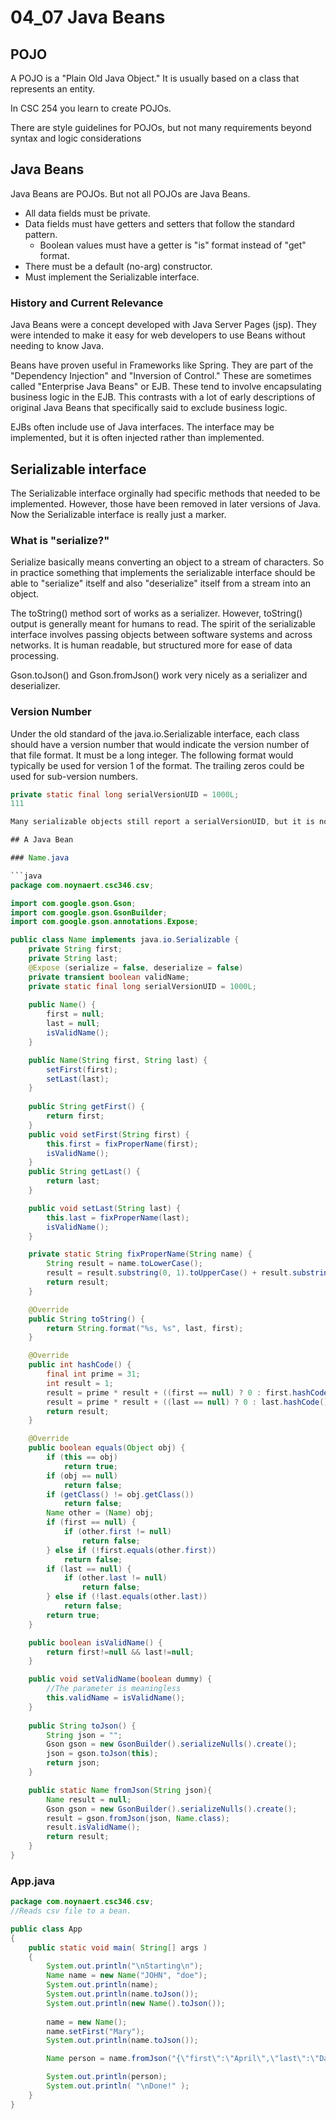 # 04_07 Java Beans

## POJO

A POJO is a "Plain Old Java Object."  It is usually based on a class that represents an entity.

In CSC 254 you learn to create POJOs.

There are style guidelines for POJOs, but not many requirements beyond syntax and logic considerations

## Java Beans

Java Beans are POJOs.  But not all POJOs are Java Beans.

* All data fields must be private.
* Data fields must have getters and setters that follow the standard pattern.
  * Boolean values must have a getter is "is" format instead of "get" format.
* There must be a default (no-arg) constructor.
* Must implement the Serializable interface.

### History and Current Relevance

Java Beans were a concept developed with Java Server Pages (jsp).  They were intended to make it easy for
web developers to use Beans without needing to know Java.

Beans have proven useful in Frameworks like Spring.  They are part of the "Dependency Injection" and
"Inversion of Control." These are sometimes called "Enterprise Java Beans" or EJB.  These tend to involve
encapsulating business logic in the EJB.  This contrasts with a lot of early descriptions of original Java Beans that specifically said to exclude business logic.

EJBs often include use of Java interfaces.  The interface may be implemented, but it is often injected rather than implemented.

## Serializable interface

The Serializable interface orginally had specific methods that needed to be implemented.  However, those have been removed in later versions of Java.  Now the Serializable interface is really just a marker.

### What is "serialize?"

Serialize basically means converting an object to a stream of characters.  So in practice something that implements the serializable interface should be able to "serialize" itself and also "deserialize" itself from a stream into an object.

The toString() method sort of works as a serializer.  However, toString() output is generally meant for humans to read.  The spirit of the serializable interface involves passing objects between software systems and across networks.  It is human readable, but structured more for ease of data processing.

Gson.toJson() and Gson.fromJson() work very nicely as a serializer and deserializer.

### Version Number

Under the old standard of the java.io.Serializable interface, each class should have a version number that would indicate the version number of that file format.  It must be a long integer.  The following format would typically be used for version 1 of the format.  The trailing zeros could be used for sub-version numbers.

```java
private static final long serialVersionUID = 1000L;
111

Many serializable objects still report a serialVersionUID, but it is not required.

## A Java Bean

### Name.java

```java
package com.noynaert.csc346.csv;

import com.google.gson.Gson;
import com.google.gson.GsonBuilder;
import com.google.gson.annotations.Expose;

public class Name implements java.io.Serializable {
    private String first;
    private String last;
    @Expose (serialize = false, deserialize = false)
    private transient boolean validName;
    private static final long serialVersionUID = 1000L;
    
    public Name() {
        first = null;
        last = null;
        isValidName();
    }

    public Name(String first, String last) {
        setFirst(first);
        setLast(last);
    }
    
    public String getFirst() {
		return first;
	}
	public void setFirst(String first) {
        this.first = fixProperName(first);
        isValidName();
	}
	public String getLast() {
        return last;
	}

    public void setLast(String last) {
        this.last = fixProperName(last);
        isValidName();
    }

    private static String fixProperName(String name) {
        String result = name.toLowerCase();
        result = result.substring(0, 1).toUpperCase() + result.substring(1);
        return result;
    }

	@Override
	public String toString() {
        return String.format("%s, %s", last, first);
	}

	@Override
	public int hashCode() {
		final int prime = 31;
		int result = 1;
		result = prime * result + ((first == null) ? 0 : first.hashCode());
		result = prime * result + ((last == null) ? 0 : last.hashCode());
		return result;
	}

	@Override
	public boolean equals(Object obj) {
		if (this == obj)
			return true;
		if (obj == null)
			return false;
		if (getClass() != obj.getClass())
			return false;
		Name other = (Name) obj;
		if (first == null) {
			if (other.first != null)
				return false;
		} else if (!first.equals(other.first))
			return false;
		if (last == null) {
			if (other.last != null)
				return false;
		} else if (!last.equals(other.last))
			return false;
		return true;
	}

	public boolean isValidName() {
		return first!=null && last!=null;
	}

    public void setValidName(boolean dummy) {
        //The parameter is meaningless
        this.validName = isValidName();
    }
    
    public String toJson() {
        String json = "";
        Gson gson = new GsonBuilder().serializeNulls().create();
        json = gson.toJson(this);
        return json;
    }

    public static Name fromJson(String json){
        Name result = null;
        Gson gson = new GsonBuilder().serializeNulls().create();
        result = gson.fromJson(json, Name.class);
        result.isValidName();
        return result;
    }
}
```

### App.java
```java
package com.noynaert.csc346.csv;
//Reads csv file to a bean.

public class App 
{
    public static void main( String[] args )
    {
        System.out.println("\nStarting\n");
        Name name = new Name("JOHN", "doe");
        System.out.println(name);
        System.out.println(name.toJson());
        System.out.println(new Name().toJson());
        
        name = new Name();
        name.setFirst("Mary");
        System.out.println(name.toJson());

        Name person = name.fromJson("{\"first\":\"April\",\"last\":\"Dawn\"}");

        System.out.println(person);
        System.out.println( "\nDone!" );
    }
}
```
